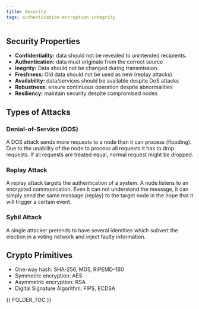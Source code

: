```yaml
---
title: Security
tags: authentication encryption integrity
---
```



## Security Properties

* **Confidentiality:** data should not be revealed to unintended recipients.
* **Authentication:** data must originate from the correct source
* **Inegrity:** Data should not be changed during transmission.
* **Freshness:** Old data should not be used as new (replay attacks)
* **Availability:** data/services should be available despite DoS attacks
* **Robustness:** ensure continuous operation despite abnormalities
* **Resiliency:** maintain security despite compromised nodes




## Types of Attacks




### Denial-of-Service (DOS)
A DOS attack sends more requests to a node than it can process (flooding). Due to the unability of the node to process all requests it has to drop requests. If all requests are treated equal, normal request might be dropped.


### Replay Attack
A replay attack targets the authentication of a system. A node listens to an encrypted communication. Even it can not understand the message, it can simply send the same message (replay) to the target node in the hope that it will trigger a certain event.


### Sybil Attack
A single attacker pretends to have several identities which subvert the election in a voting network and inject faulty information.





## Crypto Primitives

* One-way hash: SHA-256, MD5, RIPEMD-160
* Symmetric encryption: AES
* Asymmetric encryption: RSA
* Digital Signature Algorithm: FIPS, ECDSA


{{ FOLDER_TOC }}

